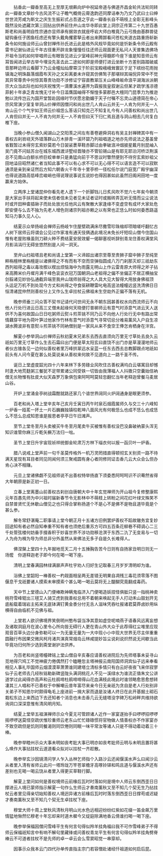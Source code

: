 <!-- { "loadSidebar": true } -->
　　拈香此一瓣香至高无上至厚无垠爇向炉中祝延帝道与佛道齐昌金轮共法轮同转此一瓣香文章妙今古风流不让子瞻气概倚云霄逸韵还同摩诘奉为乃文乃武曰士曰绅世世流芳咸为斯文之庆生生振彩式占吾道之亨此一瓣香长自不萌枝上全彰无影峰头既然没处遮藏次第三回拈出供养前住弁山龙华寺即此堂上洞宗正传第二十九世百愚斯老和尚虽明自性宗通亦显师承有据敛衣就座呼岩大师白椎竟乃云弓挽由基群兽徒疑钩垂任子困鱼枉虑还有擎头戴角攫雾拏云者出来腾踯看问苍松夹道古路重扬斩新条令如何施设师云山曾封禅传孙氏进云此是格外风规毕竟如何是忻新条令师云殿有雷书记谢仙进云千年古径重开辟龙象憧憧任往还师云觌面更无私问人天普集选佛场开祖令当机如何举唱师云有眼皆见进云少室峰前神光得髓即今座下谁是知音师云有耳皆闻进云举古举今埋没先圣去此二途如何即是师便打进云坐断十方差别路踏破威音那畔边师云看脚下乃云金幢灿灿摩霄汉于阶前宝殿峨峨耸寰区于足下缤纷花雨抛镇海之明珠磊落烟霞布天孙之文彩离娄未许窥其仿佛鹙子那堪辩其端倪异常中不觉其异常尊贵中何惊其尊贵功勋不涉修证宁容直教翠压关山峰峰皈命浪平湖海派派朝宗大众当此际也如何庆祝惟凭一滴曹溪水遍界为霖报我皇叙谢云但某才疏学浅凉德菲躬十年承乏青龙愧无寸补今日滥膺国岫得不惭惶多蒙郡邑大檀同门昆季力为推逊勉以流传岂云为国开堂暂赴因缘时节伏愿忠勤媚于天子付嘱不忘灵山道德简在帝心宗风常演少室复举洞山价禅师因僧问和尚出世几人肯山云并无一人肯为何并无一人肯山云个个气宇如王师云价祖恁么答话只知克己不知复礼今有人问善权和尚出世几人肯但曰并无一人不肯为何并无一人不肯但曰天下归仁焉且道与洞山相去几何复白椎下座。

　　当晚小参山僧久闻湖山之交阳羡之间左有善卷避舜洞右有吴主封禅碑其中有一善权古刹岧峣天外错落群山万木排青一溪环碧乃列祖唱道之地亦先师说法之基虽曾省觐暂过未得穷玄索妙莫若今日袈裟褁草鞋赤脚过由拳破浪冲烟披星戴月别昆岫入吴门竟不问姑苏台在城东城西渡浒墅经晋陵亦不管铅锡山是有耶无耶泊河桥泛荆溪总不见南山白额长桥巨蛟单单只是勇猛向前于不思议时瞥然便到不待穷玄索妙祖父田地溢目昭然诸仁者当知此事不可以有心求不可以无心得不可以语言造不可以寂默通须是亲到亲证然后方知六朝香火千年寺十里亭桥一径松任尔说门庭宽广殿宇幽深也得说道路高低峰峦峻峭也得说理说事说玄说妙也得因甚如此虽然旧阁闲田地一度赢来方始休。

　　立两序上堂诸昆仲你看先老人遗下一个折脚铛儿日炙风吹不觉六七年矣今朝须是大家出手扶将起来使未信者信未见者见未证者证时或搬砖弄瓦听无情而尘尘说法时或开田种畬插锹子而处处放光任他风云有聚散大家逢缘不变虚空有成坏大家处危即安便与么去不独为先老人增色则诸宗列祖亦赖之以有荣也正恁么时如何委悉路遥知马力事久见人心。

　　结夏示众举扬岐会禅师云杨岐乍住屋壁疏满床尽撒雪珍珠缩却项暗嗟吁翻忆古人树下居师云将谓会公见过作家准有通天伎俩遇此境况未免长吁短叹山僧今住国山惟有老屋败椽虽则刀耕火种不费结夏安居效颦一偈聊塞视听辞别青龙住善权满堂风月影涓涓行无碍坐悠然别是人间一洞天。

　　至弁山扫祖塔且老和尚请上堂第一义谛超出诸宗至尊至贵狮子窟中狮子至纯至粹栴檀林里栴檀是以诸佛得之不有而有不空而空弹指圆成八万门刹那灭却三祇劫东西列祖得之毒以毒攻楔以楔出烦恼海中为雨露无明山上作云雷青原大师得之斧子拈来高腾米价丹墀月满千峰色衮衮衣冠万国朝洞山老祖得之偏不坐偏正不居正横抽宝剑翦诸见妙协弘通截异端至我弁山瑞师翁得之大人具大见大智得大用放身佛祖顶　头运足万机不到处现今方丈和尚得之夺食驱耕鞭雷叱电高竖法幢幢远竖洗清佛日日恒清诸昆仲然则善权分上又作么生卓拄杖云佛祖未生空劫外正偏不落有无机。

　　晚参师垂三问众答不契书记请代问世间无永不朝东因甚善权水向西流师云不向他人行处行进云日高三丈僧未起缘何天晓便打普梆师云有意气时添意气进云天人送供不为喜何故国山日日吃粥师云熨斗煎茶铫不同乃云不向他人行处行无中有路出常情藕穿平地为荷叶笋过他家作竹林有意气时添意气寻常切忌分难易薰风入户自生凉湖水腾波非有意熨斗煎茶铫不同衲僧别是一家风从来不食空王俸怎肯栖身在泮宫。

　　解夏小参举洞山价禅师云秋初夏末兄弟东去西去直须向万里无寸草处去良久云祇如万里无寸草作么生去石霜曰出门便是草太阳玄曰直饶不出门亦是草漫漫地师云者伙古锥各见一边何似善权者里万峰拱翠远水呈蓝一任东去西去总教脚跟点地祇如前头有人问今夏在甚么处莫说亲从善权来何故不见道向上一路千圣不传。

　　诞日上堂虚度韶光四十六年来林下多劳碌业风吹住古善权满坞白云堪寓目却憾时逢大地荒麸粥三餐犹不足带累诸公同受铁一切皆由我薄福人人抖擞只空囊始信衲僧无长物惟有肚皮大似天森罗万象俱包束阿呵呵莫轻忽翻忆当年老释迦曾餐马麦居山谷。

　　开炉上堂涌金亭树战霜酣就路还家几个谙世界阔同火炉阔通身是眼更须参。

　　百老和尚入塔上堂辛亥年己亥月壬寅日丙午时泉石烟霞属师久与交三十六峰知一炉香一瓯茗一抔土一片石巍巍独镇柱乾坤八面风光有何极恁么也成不恁么也成恁么不恁么总成知恩谁是报恩者亭亭日午旧滩声。

　　至节上堂冬至月头卖被买牛冬至月尾卖牛买被惟有善权没巴没鼻破衲蒙头浑无知识谁管你麻三斤乾矢橛万法归一咄。

　　圣节上堂日升宇宙现祯祥统御金轮肃万方林下缁衣何以报一函贝叶一炉香。

　　腊八说戒上堂声前一句千圣莫传格外一机万灵罔措直得顿彻玄关别资一路不待满天星现有耳目者同见同闻何须三聚戒圆有身心者同修同证击香几云大众会么但办肯心决不相赚。

　　元旦上堂诸佛觑不见祖师说不出善权特举扬直下须委悉阿呵呵识不识蓦然省得大年朝原是新正初一日。

　　立春上堂离墨山前善权古刹创自唐朝大中十年玄觉禅师为开山祖今复修整康熙元年百愚先师为中兴祖时届新春节令无影林中不萌枝上转盼之间花红叶绿文殊笑不自禁普贤忙无休歇山僧见之也只得合掌称扬道个不是心不是佛不是物且道毕竟是个甚么参。

　　解冬常舒湛庵二职事请上堂今朝正月十五诸方旧例罢炉善权不蹈故辙务宜复妙回途知有者必然自知奉重不知有者也须绝后重苏方可四五百条花柳巷不碍调心二三千处管弦楼何妨垂手掇香积于妙喜世界不涉功勋移沧溟于东西二氿了无变易与一切人为舟为楫为导为师总非分外虽然从来佛法无多子自是久长难得人。

　　佛涅槃上堂四十九年掘地觅天二月十五捶胸告苦今日则有自扬家丑明日则无一场懡　你道释迦老子即今何在喝一喝下座。

　　清明上堂春满园林绿满扉声声杜宇劝人归好生记取春三月岁岁清明却为谁。

　　浴佛上堂韶阳一棒善权一杓觌面相呈两无差错无明果自凋残三毒花须零落不图偃息干戈祇要诸人摸索未审摸索个甚么喝一喝云莫将无上醍醐究竟翻成毒药。

　　天中节上堂德山入门便棒欺神瞒鬼临济入门便喝造妖捏怪俱胝只竖一指桃神卖桃符雪峰辊出三毬艾人骑艾虎到我善权总用不着朝来唤起无手人打动禾山鼓划开无底船载着瑞岩主拓来无底钵满钉黄金黍分付无舌人滋味凭吞吐报诸君莫莽卤妙用纵横得自由临机不见佛与祖。

　　上堂若人欲识佛境界笑倒明州憨布袋当净其意如虚空呢喃燕子语春风远离妄想及诸取洞庭月在波心里令心所向皆无碍行人更在青山外大众于此荐得红尘堆里应现观音百草头边分身弥勒可以一为无量无量为一大中现小小中现大世界无尽主伴重重圆融行布因果交微风柯月渚共演真常烟岛云林咸提妙旨尘说刹说炽然说无间歇当此毕竟功归何所少选到斋堂谢护法供养。

　　为百老和尚竖塔幢碑铭上堂山僧自辛亥春应请善权进院后为先师塔事未妥寻山觅地得穴鸠工不觉神疲力倦偶然打个瞌睡忽主塔神报云南阳国师洞宾仙子远来奉看相见人事礼毕国师云烟漠漠草萧萧谁同建塔立清标多情只有白云好夜夜飞来伴寂寥仙子云老师去几经秋铭勒新碑竖陇头满洞桃花人不见一溪绿水为谁流正值朱文公讲道学过此闻得亦高声和云杜鹃啼杜鹃啼啼得山花血满枝此境此时谁领略愈思愈想转凄其三人唱和不已善权于中解嘲云昔年富尽来亲今日无亲祇为贪自是老人行处别非关弟子不知恩尔时颇得龟毛上座进前一揖大家而退是汝诸人终日在此开基掘土砌石栽松东边上来西边下去还知者个消息也未击香几云无缝塔没字碑万松岭畔共维持欲询洞口深深意惟有清风明月知。

　　结夏上堂举五祖演禅师示众今夏无可管顾诸人近作一家宴遂抬手曰啰啰招啰啰摇啰啰送莫怪空疏伏惟珍重师云老东山忙忙碌碌惯将官物做人情善权亦不作家宴亦不致空疏但是饥则同餐渴则同饮倦则同眠一味平常汝等诸人只是不得动着动着三十棒。

　　晚参举睦州示众大事未明如丧考妣大事已明亦如丧考妣师云明与未明且置将甚么唤作大事拈拄杖云道道看众拟对以拄杖一齐趁散。

　　晚参举玄沙因镜清问学人乍入丛林乞师指个入路沙云还闻偃溪水声么曰闻沙云从者里入清有省师云此问一塔玲珑万竿苍翠檐牙高啄铃铎和鸣且道与偃溪水声还有差别也无喝一喝云饶从者里入得更买草鞋行脚。

　　解夏上堂问如何是善权境师云前椽后瓦时时落如何是境中人师云东倒西歪日日撑进云人境已蒙师指示解夏一句作么生师云才奏南薰秋又至不知几个契无生乃拈拄杖云者里见得亲切始知善权人境迥异诸方前椽后瓦时时落东倒西歪日日撑苟或迟疑才奏南薰秋又至不知几个契无生卓拄杖下座。

　　穆堂大师十周上堂秋风清秋月明山光水色远相迎纷纷红紫如花缀一笛金飙万里情猛地愀然忆穆老十年忘却来时道木樨今又绽庭除满地香云倩谁扫喝一喝下座。

　　晚参举保福因僧问雪峰平生有何言句得似羚羊挂角福曰我不可作雪峰弟子不得师云保福祇知言中有响不解句里藏锋或问善权青龙平生有何言句得似羚羊挂角劈脊棒云不可道者拄杖不是先师的卓一卓云会么雪窦昭觉一串穿却。

　　因事示众我本云门四代孙单传直指主宗门若容僧赴诸经忏祖道如何启后昆。

